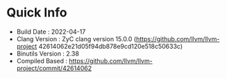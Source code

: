 # Quick Info
* Build Date : 2022-04-17
* Clang Version : ZyC clang version 15.0.0 (https://github.com/llvm/llvm-project 42614062e21d05f94db878e9cd120e518c50633c)
* Binutils Version : 2.38
* Compiled Based : https://github.com/llvm/llvm-project/commit/42614062

